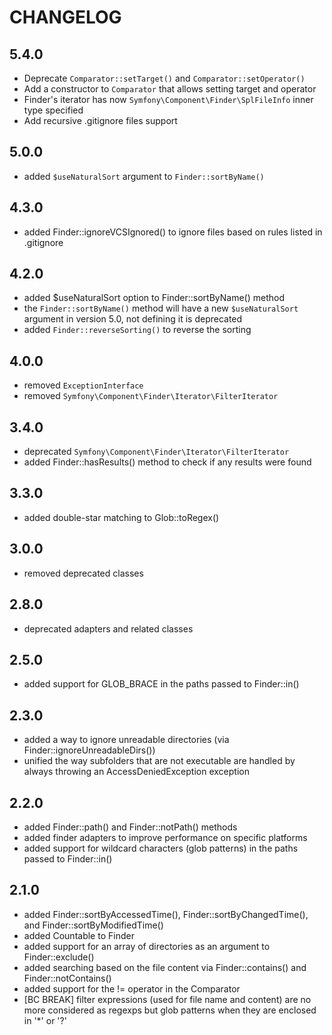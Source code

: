 # CHANGELOG

## 5.4.0

- Deprecate `Comparator::setTarget()` and `Comparator::setOperator()`
- Add a constructor to `Comparator` that allows setting target and operator
- Finder's iterator has now `Symfony\Component\Finder\SplFileInfo` inner type specified
- Add recursive .gitignore files support

## 5.0.0

- added `$useNaturalSort` argument to `Finder::sortByName()`

## 4.3.0

- added Finder::ignoreVCSIgnored() to ignore files based on rules listed in .gitignore

## 4.2.0

- added $useNaturalSort option to Finder::sortByName() method
- the `Finder::sortByName()` method will have a new `$useNaturalSort` argument in version 5.0, not defining it is deprecated
- added `Finder::reverseSorting()` to reverse the sorting

## 4.0.0

- removed `ExceptionInterface`
- removed `Symfony\Component\Finder\Iterator\FilterIterator`

## 3.4.0

- deprecated `Symfony\Component\Finder\Iterator\FilterIterator`
- added Finder::hasResults() method to check if any results were found

## 3.3.0

- added double-star matching to Glob::toRegex()

## 3.0.0

- removed deprecated classes

## 2.8.0

- deprecated adapters and related classes

## 2.5.0

- added support for GLOB_BRACE in the paths passed to Finder::in()

## 2.3.0

- added a way to ignore unreadable directories (via Finder::ignoreUnreadableDirs())
- unified the way subfolders that are not executable are handled by always throwing an AccessDeniedException exception

## 2.2.0

- added Finder::path() and Finder::notPath() methods
- added finder adapters to improve performance on specific platforms
- added support for wildcard characters (glob patterns) in the paths passed to Finder::in()

## 2.1.0

- added Finder::sortByAccessedTime(), Finder::sortByChangedTime(), and Finder::sortByModifiedTime()
- added Countable to Finder
- added support for an array of directories as an argument to Finder::exclude()
- added searching based on the file content via Finder::contains() and Finder::notContains()
- added support for the != operator in the Comparator
- [BC BREAK] filter expressions (used for file name and content) are no more considered as regexps but glob patterns when they are enclosed in '\*' or '?'
